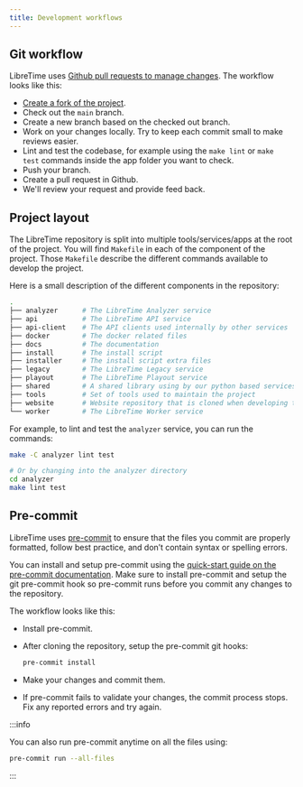```yaml
---
title: Development workflows
---
```


## Git workflow

LibreTime uses [Github pull requests to manage changes](https://docs.github.com/en/get-started/quickstart/contributing-to-projects). The workflow looks like this:

- [Create a fork of the project](https://docs.github.com/en/get-started/quickstart/fork-a-repo).
- Check out the `main` branch.
- Create a new branch based on the checked out branch.
- Work on your changes locally. Try to keep each commit small to make reviews easier.
- Lint and test the codebase, for example using the `make lint` or `make test` commands inside the app folder you want to check.
- Push your branch.
- Create a pull request in Github.
- We'll review your request and provide feed back.

## Project layout

The LibreTime repository is split into multiple tools/services/apps at the root of the project. You will find `Makefile` in each of the component of the project. Those `Makefile` describe the different commands available to develop the project.

Here is a small description of the different components in the repository:

```bash
.
├── analyzer      # The LibreTime Analyzer service
├── api           # The LibreTime API service
├── api-client    # The API clients used internally by other services
├── docker        # The docker related files
├── docs          # The documentation
├── install       # The install script
├── installer     # The install script extra files
├── legacy        # The LibreTime Legacy service
├── playout       # The LibreTime Playout service
├── shared        # A shared library using by our python based services
├── tools         # Set of tools used to maintain the project
├── website       # Website repository that is cloned when developing the documentation
└── worker        # The LibreTime Worker service
```

For example, to lint and test the `analyzer` service, you can run the commands:

```bash
make -C analyzer lint test

# Or by changing into the analyzer directory
cd analyzer
make lint test
```

## Pre-commit

LibreTime uses [pre-commit](https://pre-commit.com/) to ensure that the files you commit are properly formatted, follow best practice, and don’t contain syntax or spelling errors.

You can install and setup pre-commit using the [quick-start guide on the pre-commit documentation](https://pre-commit.com/#quick-start). Make sure to install pre-commit and setup the git pre-commit hook so pre-commit runs before you commit any changes to the repository.

The workflow looks like this:

- Install pre-commit.
- After cloning the repository, setup the pre-commit git hooks:

  ```bash
  pre-commit install
  ```

- Make your changes and commit them.
- If pre-commit fails to validate your changes, the commit process stops. Fix any reported errors and try again.

:::info

You can also run pre-commit anytime on all the files using:

```bash
pre-commit run --all-files
```

:::
